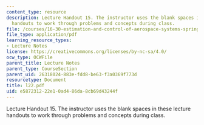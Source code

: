 ```yaml
---
content_type: resource
description: Lecture Handout 15. The instructor uses the blank spaces in these lecture
  handouts to work through problems and concepts during class.
file: /courses/16-30-estimation-and-control-of-aerospace-systems-spring-2004/e587231222e10ad486da8cb69d43244f_l22.pdf
file_type: application/pdf
learning_resource_types:
- Lecture Notes
license: https://creativecommons.org/licenses/by-nc-sa/4.0/
ocw_type: OCWFile
parent_title: Lecture Notes
parent_type: CourseSection
parent_uid: 26318024-883e-fdd8-be63-f3a0369f773d
resourcetype: Document
title: l22.pdf
uid: e5872312-22e1-0ad4-86da-8cb69d43244f
---
```

Lecture Handout 15. The instructor uses the blank spaces in these lecture handouts to work through problems and concepts during class.